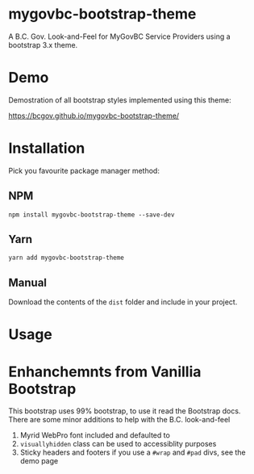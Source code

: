 # mygovbc-bootstrap-theme
A B.C. Gov. Look-and-Feel for MyGovBC Service Providers using a bootstrap 3.x theme.

# Demo

Demostration of all bootstrap styles implemented using this theme:

https://bcgov.github.io/mygovbc-bootstrap-theme/

# Installation

Pick you favourite package manager method:

## NPM

`npm install mygovbc-bootstrap-theme --save-dev`

## Yarn

`yarn add mygovbc-bootstrap-theme`

## Manual

Download the contents of the `dist` folder and include in your project.

# Usage

## 


# Enhanchemnts from Vanillia Bootstrap

This bootstrap uses 99% bootstrap, to use it read the Bootstrap docs.  
There are some minor additions to help with the B.C. look-and-feel
 
1. Myrid WebPro font included and defaulted to
2. `visuallyhidden` class can be used to accessiblity purposes
3. Sticky headers and footers if you use a `#wrap` and `#pad` divs, see the demo page

